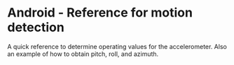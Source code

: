 # Android - Reference for motion detection

A quick reference to determine operating values for the accelerometer.  Also an example of how to obtain pitch, roll, and azimuth.
